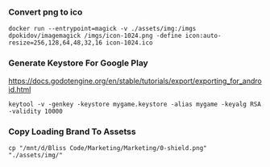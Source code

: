 ### Convert png to ico

```
docker run --entrypoint=magick -v ./assets/img:/imgs dpokidov/imagemagick /imgs/icon-1024.png -define icon:auto-resize=256,128,64,48,32,16 icon-1024.ico
```

### Generate Keystore For Google Play

https://docs.godotengine.org/en/stable/tutorials/export/exporting_for_android.html

```
keytool -v -genkey -keystore mygame.keystore -alias mygame -keyalg RSA -validity 10000
```

### Copy Loading Brand To Assetss

```
cp "/mnt/d/Bliss Code/Marketing/Marketing/0-shield.png" "./assets/img/"
```
